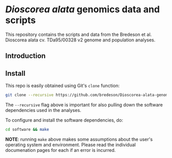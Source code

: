 # *Dioscorea alata* genomics data and scripts
This repository contains the scripts and data from the Bredeson et al.
Dioscorea alata cv. TDa95/00328 v2 genome and population analyses.

## Introduction

## Install
This repo is easily obtained using Git's `clone` function:
```bash
git clone --recursive https://github.com/bredeson/Dioscorea-alata-genomics.git

```
The `--recursive` flag above is important for also pulling down the 
software dependencies used in the analyses.

To configure and install the software dependencies, do:
```bash
cd software && make
```
**NOTE**: running `make` above makes some assumptions about the user's
operating system and environment. Please read the individual documenation
pages for each if an error is incurred.


